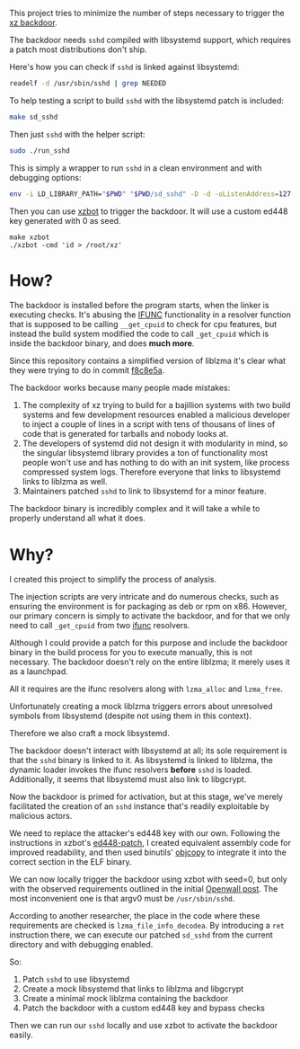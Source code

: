 This project tries to minimize the number of steps necessary to trigger the
[xz backdoor](https://en.wikipedia.org/wiki/XZ_Utils_backdoor).

The backdoor needs `sshd` compiled with libsystemd support, which requires a
patch most distributions don't ship.

Here's how you can check if `sshd` is linked against libsystemd:

```sh
readelf -d /usr/sbin/sshd | grep NEEDED
```

To help testing a script to build `sshd` with the libsystemd patch is included:

```sh
make sd_sshd
```

Then just `sshd` with the helper script:

```sh
sudo ./run_sshd
```

This is simply a wrapper to run `sshd` in a clean environment and with
debugging options:

```sh
env -i LD_LIBRARY_PATH="$PWD" "$PWD/sd_sshd" -D -d -oListenAddress=127.0.0.1 -p2222
```

Then you can use [xzbot](https://github.com/amlweems/xzbot) to trigger the
backdoor. It will use a custom ed448 key generated with 0 as seed.

```
make xzbot
./xzbot -cmd 'id > /root/xz'
```

# How?

The backdoor is installed before the program starts, when the linker is
executing checks. It's abusing the
[IFUNC](https://sourceware.org/glibc/wiki/GNU_IFUNC) functionality in a
resolver function that is supposed to be calling `__get_cpuid` to check for cpu
features, but instead the build system modified the code to call `_get_cpuid`
which is inside the backdoor binary, and does **much more**.

Since this repository contains a simplified version of liblzma it's clear what
they were trying to do in commit
[f8c8e5a](https://github.com/felipec/xz-min/commit/f8c8e5a).

The backdoor works because many people made mistakes:

 1. The complexity of xz trying to build for a bajillion systems with two
    build systems and few development resources enabled a malicious developer
    to inject a couple of lines in a script with tens of thousans of lines of
    code that is generated for tarballs and nobody looks at.
 2. The developers of systemd did not design it with modularity in mind, so the
    singular libsystemd library provides a ton of functionality most people
    won't use and has nothing to do with an init system, like process
    compressed system logs. Therefore everyone that links to libsystemd links
    to liblzma as well.
 3. Maintainers patched `sshd` to link to libsystemd for a minor feature.

The backdoor binary is incredibly complex and it will take a while to properly
understand all what it does.

# Why?

I created this project to simplify the process of analysis.

The injection scripts are very intricate and do numerous checks, such as
ensuring the environment is for packaging as deb or rpm on x86. However, our
primary concern is simply to activate the backdoor, and for that we only need
to call `_get_cpuid` from two
[ifunc](https://sourceware.org/glibc/wiki/GNU_IFUNC) resolvers.

Although I could provide a patch for this purpose and include the backdoor
binary in the build process for you to execute manually, this is not necessary.
The backdoor doesn't rely on the entire liblzma; it merely uses it as a
launchpad.

All it requires are the ifunc resolvers along with `lzma_alloc` and
`lzma_free`.

Unfortunately creating a mock liblzma triggers errors about unresolved symbols
from libsystemd (despite not using them in this context).

Therefore we also craft a mock libsystemd.

The backdoor doesn't interact with libsystemd at all; its sole requirement is
that the `sshd` binary is linked to it. As libsystemd is linked to liblzma, the
dynamic loader invokes the ifunc resolvers **before** `sshd` is loaded.
Additionally, it seems that libsystemd must also link to libgcrypt.

Now the backdoor is primed for activation, but at this stage, we've merely
facilitated the creation of an `sshd` instance that's readily exploitable by
malicious actors.

We need to replace the attacker's ed448 key with our own. Following the
instructions in xzbot's
[ed448-patch](https://github.com/amlweems/xzbot?tab=readme-ov-file#ed448-patch),
I created equivalent assembly code for improved readability, and then used
binutils' [objcopy](https://sourceware.org/binutils/docs/binutils/objcopy.html)
to integrate it into the correct section in the ELF binary.

We can now locally trigger the backdoor using xzbot with seed=0, but only with
the observed requirements outlined in the initial [Openwall
post](https://openwall.com/lists/oss-security/2024/03/29/4). The most
inconvenient one is that argv0 must be `/usr/sbin/sshd`.

According to another researcher, the place in the code where these requirements
are checked is `lzma_file_info_decodea`. By introducing a `ret` instruction
there, we can execute our patched `sd_sshd` from the current directory and with
debugging enabled.

So:

  1. Patch `sshd` to use libsystemd
  2. Create a mock libsystemd that links to liblzma and libgcrypt
  3. Create a minimal mock liblzma containing the backdoor
  4. Patch the backdoor with a custom ed448 key and bypass checks

Then we can run our `sshd` locally and use xzbot to activate the backdoor
easily.
